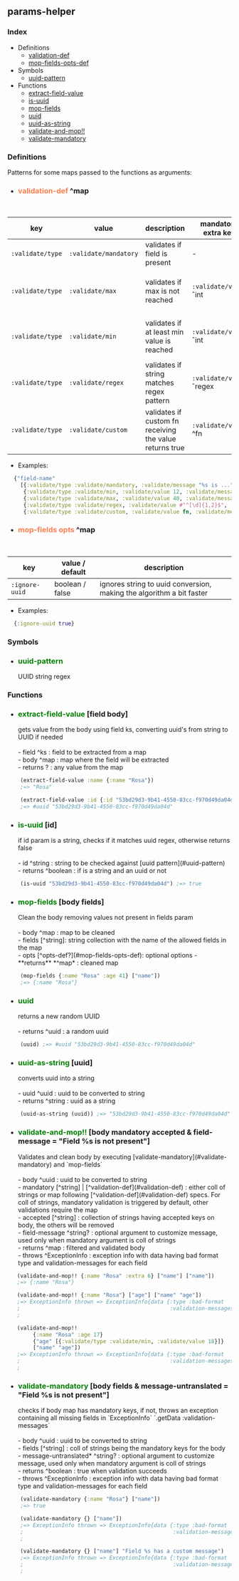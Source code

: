 ## params-helper

### Index
- Definitions
  - [validation-def](#validation-def)
  - [mop-fields-opts-def](#mop-fields-opts-def)
- Symbols
  - [uuid-pattern](#uuid-pattern)
- Functions
  - [extract-field-value](#extract-field-value)
  - [is-uuid](#is-uuid)
  - [mop-fields](#mop-fields)
  - [uuid](#uuid)
  - [uuid-as-string](#uuid-as-string)
  - [validate-and-mop!!](#validate-and-mop!!)
  - [validate-mandatory](#validate-mandatory)

### Definitions
Patterns for some maps passed to the functions as arguments:
- <h3><a id='validation-def'></a><span style="color:coral">validation-def</span> ^map</h3><br>
| key              | value                  | description                                              | mandatory extra key      | optional extra key                                                                 |
| -----------------| -----------------------| -------------------------------------------------------- | ------------------------ | ---------------------------------------------------------------------------------- |
| `:validate/type` | `:validate/mandatory`  | validates if field is present                            | -                        | `:validate/message` ^string with %s being field name                               |
| `:validate/type` | `:validate/max`        | validates if max is not reached                          | `:validate/value` ˆint   | `:validate/message` ^string with 1st %s being field name, 2nd being max value      |
| `:validate/type` | `:validate/min`        | validates if at least min value is reached               | `:validate/value` ˆint   | `:validate/message` ^string with 1st %s being field name, 2nd being min value      |
| `:validate/type` | `:validate/regex`      | validates if string matches regex pattern                | `:validate/value` ˆregex | `:validate/message` ^string with %s being field name                               |
| `:validate/type` | `:validate/custom`     | validates if custom fn receiving the value returns true  | `:validate/value` ^fn    | `:validate/message` ^string with %s being field name                               |
  - Examples:
  ```clojure
    {"field-name"
      [{:validate/type :validate/mandatory, :validate/message "%s is ..."},
       {:validate/type :validate/min, :validate/value 12, :validate/message "%s is mandatory"},
       {:validate/type :validate/max, :validate/value 40, :validate/message "%s is ..."},
       {:validate/type :validate/regex, :validate/value #"^[\d]{1,2}$", :validate/message "%s is ..."},
       {:validate/type :validate/custom, :validate/value fn, :validate/message "% is ..."}]}
  ```
- <h3><a id='mop-fields-opts-def'></a><span style="color:coral">mop-fields opts</span> ^map</h3><br>
| key              | value     / default    | description                                                          |
| ---------------- | ---------------------- | -------------------------------------------------------------------- |
| `:ignore-uuid`   | boolean   / false      | ignores string to uuid conversion, making the algorithm a bit faster |
  - Examples:
  ```clojure
    {:ignore-uuid true}
  ```

### Symbols
- <h3><a id='uuid-pattern'></a><span style="color:green">uuid-pattern</span><br></h3>
  UUID string regex

### Functions

- <h3><a id='extract-field-value'></a><span style="color:green">extract-field-value</span> [field body]<br></h3>
  gets value from the body using field ks, converting uuid's from string to UUID if needed <br>
  <br>
  - field ^ks : field to be extracted from a map <br>
  - body ^map : map where the field will be extracted <br>
  - returns ? : any value from the map <br>
```clojure
    (extract-field-value :name {:name "Rosa"})
    ;=> "Rosa"
```
```clojure
    (extract-field-value :id {:id "53bd29d3-9b41-4550-83cc-f970d49da04d"}) 
    ;=> #uuid "53bd29d3-9b41-4550-83cc-f970d49da04d"
```

- <h3><a id='is-uuid'></a><span style="color:green">is-uuid</span> [id]<br></h3>
  if id param is a string, checks if it matches uuid regex, otherwise returns false <br>
  <br>
  - id ^string : string to be checked against [uuid pattern](#uuid-pattern) <br>
  - returns ^boolean : if is a string and an uuid or not <br>
```clojure
    (is-uuid "53bd29d3-9b41-4550-83cc-f970d49da04d") ;=> true
```

- <h3><a id='mop-fields'></a><span style="color:green">mop-fields</span> [body fields]<br></h3>
  Clean the body removing values not present in fields param <br>
  <br>
  - body ^map : map to be cleaned <br>
  - fields [^string]: string collection with the name of the allowed fields in the map <br>
  - opts [^opts-def?](#mop-fields-opts-def): optional options 
  - **returns** *^map* : cleaned map <br>
```clojure
    (mop-fields {:name "Rosa" :age 41} ["name"]) 
    ;=> {:name "Rosa"} 
```

- <h3><a id='uuid'></a><span style="color:green">uuid</span><br></h3>
  returns a new random UUID <br>
  <br>
  - returns ^uuid : a random uuid <br>
```clojure
    (uuid) ;=> #uuid "53bd29d3-9b41-4550-83cc-f970d49da04d"
```
- <h3><a id='uuid-as-string'></a><span style="color:green">uuid-as-string</span> [uuid]<br></h3>
  converts uuid into a string <br>
  <br>
  - uuid ^uuid : uuid to be converted to string <br>
  - returns ^string : uuid as a string <br>
```clojure
    (uuid-as-string (uuid)) ;=> "53bd29d3-9b41-4550-83cc-f970d49da04d"
```

- <h3><a id='validate-and-mop!!'></a><span style="color:green">validate-and-mop!!</span> [body mandatory accepted & field-message = "Field %s is not present"]<br></h3>
  Validates and clean body by executing [validate-mandatory](#validate-mandatory) and `mop-fields` <br>
  <br>
  - body ^uuid : uuid to be converted to string <br>
  - mandatory [^string] | [^validation-def](#validation-def) : either coll of strings or map following [^validation-def](#validation-def) specs. For coll of strings, mandatory validation is triggered by default, other validations require the map <br>
  - accepted [^string] : collection of strings having accepted keys on body, the others will be removed <br>
  - field-message ^string? : optional argument to customize message, used only when mandatory argument is coll of strings  <br>
  - returns ^map : filtered and validated body <br>
  - throws ^ExceptionInfo : exception info with data having bad format type and validation-messages for each field <br>
```clojure
   (validate-and-mop!! {:name "Rosa" :extra 6} ["name"] ["name"])
   ;=> {:name "Rosa"}
```
```clojure
   (validate-and-mop!! {:name "Rosa"} ["age"] ["name" "age"])
   ;=> ExceptionInfo thrown => ExceptionInfo{data {:type :bad-format
   ;                                               :validation-messages [{:field "age"
   ;                                                                      :message "Field :age is not present"}]}}
```
```clojure
   (validate-and-mop!! 
        {:name "Rosa" :age 17}
        {"age" [{:validate/type :validate/min, :validate/value 18}]}
        ["name" "age"])
   ;=> ExceptionInfo thrown => ExceptionInfo{data {:type :bad-format
   ;                                               :validation-messages [{:field "age"
   ;                                                                      :message "Field age must have a minimum size of 18"}]}}
```

- <h3><a id='validate-mandatory'></a><span style="color:green">validate-mandatory</span> [body fields & message-untranslated = "Field %s is not present"]<br></h3>
  checks if body map has mandatory keys, if not, throws an exception containing all missing fields in `ExceptionInfo` `.getData :validation-messages` <br>
  <br>
  - body ^uuid : uuid to be converted to string <br>
  - fields [^string] : coll of strings being the mandatory keys for the body  <br>
  - message-untranslated* ^string? : optional argument to customize message, used only when mandatory argument is coll of strings <br>
  - returns ^boolean : true when validation succeeds <br>
  - throws ^ExceptionInfo : exception info with data having bad format type and validation-messages for each field <br>
```clojure
    (validate-mandatory {:name "Rosa"} ["name"]) 
    ;=> true
```
```clojure
    (validate-mandatory {} ["name"]) 
    ;=> ExceptionInfo thrown => ExceptionInfo{data {:type :bad-format
    ;                                               :validation-messages [{:field "name"
    ;                                                                      :message "Field :name is not present"}]}}
```
```clojure
    (validate-mandatory {} ["name"] "Field %s has a custom message") 
    ;=> ExceptionInfo thrown => ExceptionInfo{data {:type :bad-format
    ;                                               :validation-messages [{:field "name"
    ;                                                                      :message "Field :name has a custom message"}]}}
```
